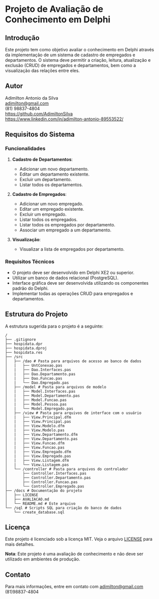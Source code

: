 # Projeto de Avaliação de Conhecimento em Delphi

## Introdução

Este projeto tem como objetivo avaliar o conhecimento em Delphi através da implementação de um sistema de cadastro de empregados e departamentos. O sistema deve permitir a criação, leitura, atualização e exclusão (CRUD) de empregados e departamentos, bem como a visualização das relações entre eles.

## Autor

Adimilton Antonio da Silva <br/>
adimilton@gmail.com <br/>
(81) 98837-4804 <br/>
https://github.com/AdimiltonSilva <br/>
https://www.linkedin.com/in/adimilton-antonio-89553522/

## Requisitos do Sistema

### Funcionalidades

1. **Cadastro de Departamentos**:
    - Adicionar um novo departamento.
    - Editar um departamento existente.
    - Excluir um departamento.
    - Listar todos os departamentos.

2. **Cadastro de Empregados**:
    - Adicionar um novo empregado.
    - Editar um empregado existente.
    - Excluir um empregado.
    - Listar todos os empregados.
    - Listar todos os empregados por departamento.
    - Associar um empregado a um departamento.

3. **Visualização**:
    - Visualizar a lista de empregados por departamento.

### Requisitos Técnicos

- O projeto deve ser desenvolvido em Delphi XE2 ou superior.
- Utilizar um banco de dados relacional (PostgreSQL).
- Interface gráfica deve ser desenvolvida utilizando os componentes padrão do Delphi.
- Implementar todas as operações CRUD para empregados e departamentos.

## Estrutura do Projeto

A estrutura sugerida para o projeto é a seguinte: <br/>
```
/
├── .gitignore
├── hospidata.dpr
├── hospidata.dproj
├── hospidata.res
├── /src
│   ├── /dao # Pasta para arquivos de acesso ao banco de dados 
│   |   ├── UntConexao.pas
│   |   ├── Dao.Interfaces.pas
│   |   ├── Dao.Departamento.pas
│   |   ├── Dao.Funcao.pas
│   |   └── Dao.Empregado.pas
│   ├── /model # Pasta para arquivos de modelo 
│   |   ├── Model.Interfaces.pas
│   |   ├── Model.Departamento.pas
│   |   ├── Model.Funcao.pas
│   |   ├── Model.Pessoa.pas
│   |   └── Model.Empregado.pas
│   ├── /view # Pasta para arquivos de interface com o usuário 
│   |   ├── View.Principal.dfm 
│   |   ├── View.Principal.pas
│   |   ├── View.Modelo.dfm
│   |   ├── View.Modelo.pas
│   |   ├── View.Departamento.dfm
│   |   ├── View.Departamento.pas
│   |   ├── View.Funcao.dfm
│   |   ├── View.Funcao.pas
│   |   ├── View.Empregado.dfm
│   |   ├── View.Empregado.pas
│   |   ├── View.Listagem.dfm
│   |   └── View.Listagem.pas
│   └── /controller # Pasta para arquivos do controlador 
│       ├── Controller.Interfaces.pas
│       ├── Controller.Departamento.pas
│       ├── Controller.Funcao.pas
│       └── Controller.Empregado.pas
├── /docs # Documentação do projeto 
│   ├── LICENSE
│   ├── AVALIACAO.md
│   └── README.md # Este arquivo 
└── /sql # Scripts SQL para criação do banco de dados 
    └── create_database.sql 
```
## Licença

Este projeto é licenciado sob a licença MIT. Veja o arquivo [LICENSE](LICENSE) para mais detalhes.

**Nota**: Este projeto é uma avaliação de conhecimento e não deve ser utilizado em ambientes de produção.

## Contato

Para mais informações, entre em contato com adimilton@gmail.com (81)98837-4804

